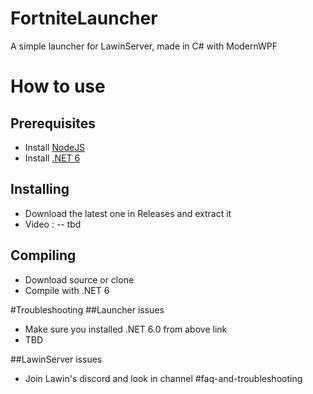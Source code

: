 # FortniteLauncher
A simple launcher for LawinServer, made in C# with ModernWPF

# How to use
## Prerequisites
- Install [NodeJS](https://nodejs.org/en/download/)
- Install [.NET 6]([https://nodejs.org/en/download/](https://dotnet.microsoft.com/en-us/download/dotnet/6.0))
## Installing
- Download the latest one in Releases and extract it
- Video :
-- tbd

## Compiling
- Download source or clone
- Compile with .NET 6

#Troubleshooting
##Launcher issues
- Make sure you installed .NET 6.0 from above link
- TBD

##LawinServer issues
- Join Lawin's discord and look in channel #faq-and-troubleshooting
